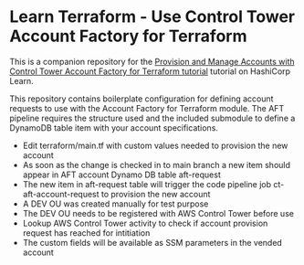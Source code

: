 # Learn Terraform - Use Control Tower Account Factory for Terraform

This is a companion repository for the [Provision and Manage Accounts with
Control Tower Account Factory for Terraform
tutorial](https://learn.hashicorp.com/tutorials/terraform/aws-control-tower-aft)
tutorial on HashiCorp Learn.

This repository contains boilerplate configuration for defining account
requests to use with the Account Factory for Terraform module. The AFT pipeline
requires the structure used and the included submodule to define a DynamoDB
table item with your account specifications.

- Edit terraform/main.tf with custom values needed to provision the new account
- As soon as the change is checked in to main branch a new item should appear in AFT account Dynamo DB table aft-request
- The new item in aft-request table will trigger the code pipeline job ct-aft-account-request to provision the new account
- A DEV OU was created manually for test purpose
- The DEV OU needs to be registered with AWS Control Tower before use
- Lookup AWS Control Tower activity to check if account provision request has reached for intitiation
- The custom fields will be available as SSM parameters in the vended account
